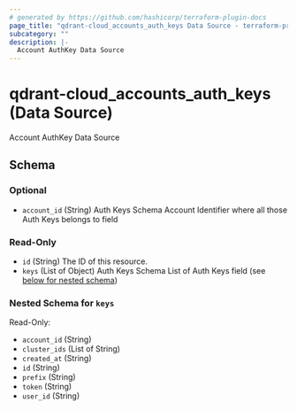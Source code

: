 ```yaml
---
# generated by https://github.com/hashicorp/terraform-plugin-docs
page_title: "qdrant-cloud_accounts_auth_keys Data Source - terraform-provider-qdrant-cloud"
subcategory: ""
description: |-
  Account AuthKey Data Source
---
```


# qdrant-cloud_accounts_auth_keys (Data Source)

Account AuthKey Data Source



<!-- schema generated by tfplugindocs -->
## Schema

### Optional

- `account_id` (String) Auth Keys Schema Account Identifier where all those Auth Keys belongs to field

### Read-Only

- `id` (String) The ID of this resource.
- `keys` (List of Object) Auth Keys Schema List of Auth Keys field (see [below for nested schema](#nestedatt--keys))

<a id="nestedatt--keys"></a>
### Nested Schema for `keys`

Read-Only:

- `account_id` (String)
- `cluster_ids` (List of String)
- `created_at` (String)
- `id` (String)
- `prefix` (String)
- `token` (String)
- `user_id` (String)
